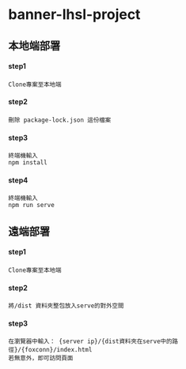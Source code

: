 # banner-lhsl-project

## 本地端部署
#### step1
```
Clone專案至本地端
```
#### step2
```
刪除 package-lock.json 這份檔案
```
#### step3
```
終端機輸入
npm install
```
#### step4
```
終端機輸入
npm run serve
```

## 遠端部署
#### step1
```
Clone專案至本地端
```
#### step2
```
將/dist 資料夾整包放入serve的對外空間
```
#### step3
```
在瀏覽器中輸入： {server ip}/{dist資料夾在serve中的路徑}/{foxconn}/index.html
若無意外，即可訪問頁面
```

